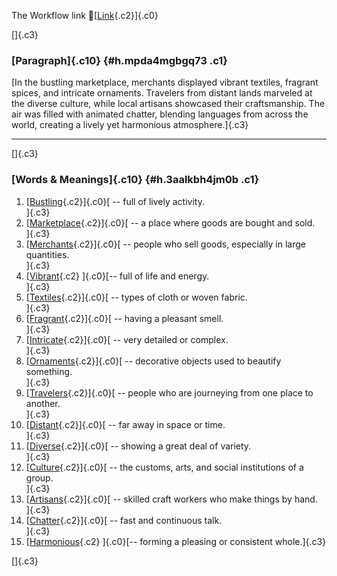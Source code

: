 The Workflow link
👏[[Link](https://www.google.com/url?q=http://www.google.com&sa=D&source=editors&ust=1757528311218159&usg=AOvVaw0_k6l33V9y-lUvLRdZghI8){.c2}]{.c0}

[]{.c3}

### [Paragraph]{.c10} {#h.mpda4mgbgq73 .c1}

[In the bustling marketplace, merchants displayed vibrant textiles,
fragrant spices, and intricate ornaments. Travelers from distant lands
marveled at the diverse culture, while local artisans showcased their
craftsmanship. The air was filled with animated chatter, blending
languages from across the world, creating a lively yet harmonious
atmosphere.]{.c3}

------------------------------------------------------------------------

[]{.c3}

### [Words & Meanings]{.c10} {#h.3aalkbh4jm0b .c1}

1.  [[Bustling](https://www.google.com/url?q=http://www.google.com&sa=D&source=editors&ust=1757528311220170&usg=AOvVaw2rgwrUlWSBRtMvdDapW2_9){.c2}]{.c0}[ --
    full of lively activity.\
    ]{.c3}
2.  [[Marketplace](https://www.google.com/url?q=http://www.google.com&sa=D&source=editors&ust=1757528311220614&usg=AOvVaw1Qx3DoP0MVpPMHqDi6_Hib){.c2}]{.c0}[ --
    a place where goods are bought and sold.\
    ]{.c3}
3.  [[Merchants](https://www.google.com/url?q=http://www.google.com&sa=D&source=editors&ust=1757528311220951&usg=AOvVaw2eZfYNpwn9VyHh4JBUWKtt){.c2}]{.c0}[ --
    people who sell goods, especially in large quantities.\
    ]{.c3}
4.  [[Vibrant](https://www.google.com/url?q=http://www.google.com&sa=D&source=editors&ust=1757528311221253&usg=AOvVaw1Z23KblOjTb-DT298JdEBq){.c2}
    ]{.c0}[-- full of life and energy.\
    ]{.c3}
5.  [[Textiles](https://www.google.com/url?q=http://www.google.com&sa=D&source=editors&ust=1757528311221479&usg=AOvVaw1o3_a6UOBxOgUS36VYLKM9){.c2}]{.c0}[ --
    types of cloth or woven fabric.\
    ]{.c3}
6.  [[Fragrant](https://www.google.com/url?q=http://www.google.com&sa=D&source=editors&ust=1757528311221814&usg=AOvVaw1ygKyPOU58Bw5JxyavMzxU){.c2}]{.c0}[ --
    having a pleasant smell.\
    ]{.c3}
7.  [[Intricate](https://www.google.com/url?q=http://www.google.com&sa=D&source=editors&ust=1757528311222137&usg=AOvVaw0NDp8XoO3NH_f1TCEnc0nb){.c2}]{.c0}[ --
    very detailed or complex.\
    ]{.c3}
8.  [[Ornaments](https://www.google.com/url?q=http://www.google.com&sa=D&source=editors&ust=1757528311222361&usg=AOvVaw3Fw_XJZanbIPGClWCBT86U){.c2}]{.c0}[ --
    decorative objects used to beautify something.\
    ]{.c3}
9.  [[Travelers](https://www.google.com/url?q=http://www.google.com&sa=D&source=editors&ust=1757528311222691&usg=AOvVaw0EuQHNI2ac3tsrcmwaipaB){.c2}]{.c0}[ --
    people who are journeying from one place to another.\
    ]{.c3}
10. [[Distant](https://www.google.com/url?q=http://www.google.com&sa=D&source=editors&ust=1757528311223001&usg=AOvVaw0I-7zdQLYxRj6IoBehK5Im){.c2}]{.c0}[ --
    far away in space or time.\
    ]{.c3}
11. [[Diverse](https://www.google.com/url?q=http://www.google.com&sa=D&source=editors&ust=1757528311223335&usg=AOvVaw3IOm17ElWYTWrWk9Ss5Glb){.c2}]{.c0}[ --
    showing a great deal of variety.\
    ]{.c3}
12. [[Culture](https://www.google.com/url?q=http://www.google.com&sa=D&source=editors&ust=1757528311223631&usg=AOvVaw0qP3uop0nqHUtHUP1u5A71){.c2}]{.c0}[ --
    the customs, arts, and social institutions of a group.\
    ]{.c3}
13. [[Artisans](https://www.google.com/url?q=http://www.google.com&sa=D&source=editors&ust=1757528311224000&usg=AOvVaw04HrqH5rgR9rwez9Poz8Dr){.c2}]{.c0}[ --
    skilled craft workers who make things by hand.\
    ]{.c3}
14. [[Chatter](https://www.google.com/url?q=http://www.google.com&sa=D&source=editors&ust=1757528311224352&usg=AOvVaw3b3gGyGY2za4Zh95L0Io0o){.c2}]{.c0}[ --
    fast and continuous talk.\
    ]{.c3}
15. [[Harmonious](https://www.google.com/url?q=http://www.google.com&sa=D&source=editors&ust=1757528311224622&usg=AOvVaw3iVAmxY7-MXuh3mdT4w0__){.c2}
    ]{.c0}[-- forming a pleasing or consistent whole.]{.c3}

[]{.c3}
